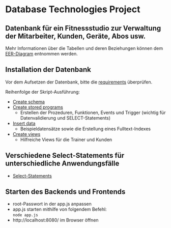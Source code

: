 # Database Technologies Project

## Datenbank für ein Fitnessstudio zur Verwaltung der Mitarbeiter, Kunden, Geräte, Abos usw.
Mehr Informationen über die Tabellen und deren Beziehungen können dem [EER-Diagram](database/EER_Diagram.mwb) entnommen werden.

## Installation der Datenbank

Vor dem Aufsetzen der Datenbank, bitte die [requirements](requirements.md) überprüfen.

Reihenfolge der Skript-Ausführung:

- [Create schema](database/create_gym_schema.sql)
- [Create stored programs](database/create_stored_program.sql)
  - Erstellen der Prozeduren, Funktionen, Events und Trigger (wichtig für Datenvalidierung und SELECT-Statements) 
- [Insert data](database/gym_data.sql)
  - Beispieldatensätze sowie die Erstellung eines Fulltext-Indexes 
- [Create views](database/views.sql)
  - Hilfreiche Views für die Trainer und Kunden
 
 ## Verschiedene Select-Statements für unterschiedliche Anwendungsfälle 
 
 - [Select-Statements](database/select_statements.sql)

## Starten des Backends und Frontends
- root-Passwort in der app.js anpassen
- app.js starten mithilfe von folgendem Befehl:  
  ```node app.js```
- http://localhost:8080/ im Browser öffnen
